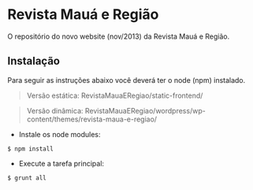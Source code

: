 # Revista Mauá e Região

O repositório do novo website (nov/2013) da Revista Mauá e Região.

## Instalação

Para seguir as instruções abaixo você deverá ter o node (npm) instalado.

> Versão estática: RevistaMauaERegiao/static-frontend/

> Versão dinâmica: RevistaMauaERegiao/wordpress/wp-content/themes/revista-maua-e-regiao/

* Instale os node modules:

`$ npm install`

* Execute a tarefa principal:

`$ grunt all`
